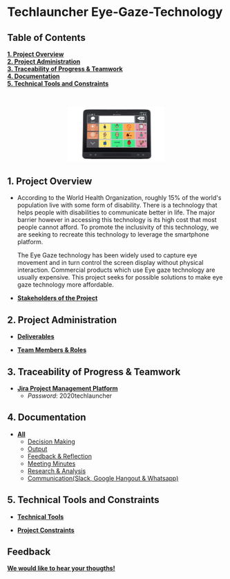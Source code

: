 # Techlauncher Eye-Gaze-Technology   
<h2><a name = "content"> Table of Contents </a></h2>

<a href = "#Title1"><b> 1. Project Overview </b></a><br/>
<a href = "#Title2"><b> 2. Project Administration </b></a><br/>
<a href = "#Title3"><b> 3. Traceability of Progress & Teamwork </b></a><br/> 
<a href = "#Title4"><b> 4. Documentation </b></a><br/> 
<a href = "#Title5"><b> 5. Technical Tools and Constraints </b></a><br/>


<br />
<p align="center">
<img src="Resources/Sample_communication_application.jpg"  width="45%" length="45%" >
</p>
<h2><a name = "Title1"> 1. Project Overview </a></h2>

* According to the World Health Organization, roughly 15% of the world's population live with some form of disability. There is a technology that helps people with disabilities to communicate better in life. The major barrier however in accessing this technology is its high cost that most people cannot afford. To promote the inclusivity of this technology, we are seeking to recreate this technology to leverage the smartphone platform.

  The Eye Gaze technology has been widely used to capture eye movement and in turn control the screen display without physical interaction. Commercial products which use Eye gaze technology are usually  expensive. This project seeks for possible solutions to make eye gaze technology more affordable.

* [**Stakeholders of the Project**](https://github.com/Ozedaval/Eye-Gaze-Technology/wiki/Stakeholders)

<h2><a name = "Title2"> 2. Project Administration </a></h2>

* [**Deliverables**](https://github.com/Ozedaval/Eye-Gaze-Technology/wiki/Deliverables)

* [**Team Members & Roles**](https://github.com/Ozedaval/Eye-Gaze-Technology/wiki/Team-Members-&-Roles)

<h2><a name = "Title3"> 3. Traceability of Progress & Teamwork</a></h2>

* [**Jira Project Management Platform**](https://id.atlassian.com/login?application=jira&continue=https%3A%2F%2Fcomp3500.atlassian.net%2Flogin%3FredirectCount%3D1%26dest-url%3D%252Fjira%252Fsoftware%252Fprojects%252FMEGT%252Fboards%252F1%252Froadmap%26application%3Djira&email=audit.techlauncher%40outlook.com)
    - _Password_: 2020techlauncher

<h2><a name = "Title4"> 4. Documentation</a></h2>

- [**All**](https://drive.google.com/drive/folders/1NlzcfOPzjzUGLZtv5XBwhFZTKDHvKzTZ)
  * [Decision Making](https://drive.google.com/open?id=1saNyL4HzxOY_hxSUxgXdmyMEt44hYi6K)
  * [Output](https://drive.google.com/open?id=1OQ9x4_ARRlfDZPdr63_p5DNzwD6NIkFe)
  * [Feedback & Reflection](https://drive.google.com/open?id=1Ez3zpXuvb3K82JIZOckS8c_vj4hy5sOG)
  * [Meeting Minutes](https://drive.google.com/open?id=1XRX-F2_kUdTftGIQKBF57nrPVdt4L3jy)
  * [Research & Analysis](https://drive.google.com/open?id=1FrzmrwSpPv-w4EeVi7kL5PmxduSmQMSS)
  * [Communication(Slack, Google Hangout & Whatsapp)](https://docs.google.com/document/d/11kMMIePdj8zBedOwhiEBjDGIca44rmw-yMDsSldIoTc/edit?usp=sharing)


<h2><a name = "Title5"> 5. Technical Tools and Constraints</a></h2>
  
 * [**Technical Tools**](https://github.com/Ozedaval/Eye-Gaze-Technology/wiki/Technical-Tools)
 
 * [**Project Constraints**](https://github.com/Ozedaval/Eye-Gaze-Technology/wiki/Project-Constraints)
 
 <h2><a name = "Feedback">Feedback</a></h2>
 <a href = "https://drive.google.com/open?id=1j--azvBIf_7xkufhe8fR2g7GvuG47eTfvsKeAyDyk6Y"><b>We would like to hear your thougths!</a>
